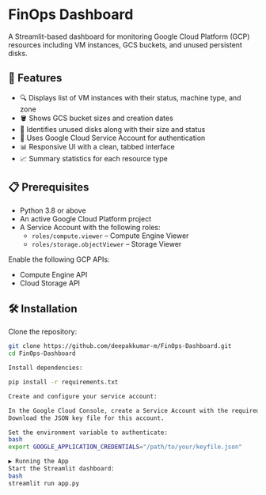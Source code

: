 # FinOps Dashboard

A Streamlit-based dashboard for monitoring Google Cloud Platform (GCP) resources including VM instances, GCS buckets, and unused persistent disks.

## 🚀 Features
- 🔍 Displays list of VM instances with their status, machine type, and zone
- 🪣 Shows GCS bucket sizes and creation dates
- 🧹 Identifies unused disks along with their size and status
- 🔐 Uses Google Cloud Service Account for authentication
- 📊 Responsive UI with a clean, tabbed interface
- 📈 Summary statistics for each resource type

## 📋 Prerequisites
- Python 3.8 or above
- An active Google Cloud Platform project
- A Service Account with the following roles:
  - `roles/compute.viewer` – Compute Engine Viewer
  - `roles/storage.objectViewer` – Storage Viewer

Enable the following GCP APIs:
- Compute Engine API
- Cloud Storage API

## 🛠 Installation
Clone the repository:
```bash
git clone https://github.com/deepakkumar-m/FinOps-Dashboard.git
cd FinOps-Dashboard

Install dependencies:

pip install -r requirements.txt

Create and configure your service account:

In the Google Cloud Console, create a Service Account with the required roles.
Download the JSON key file for this account.

Set the environment variable to authenticate:
bash
export GOOGLE_APPLICATION_CREDENTIALS="/path/to/your/keyfile.json"

▶️ Running the App
Start the Streamlit dashboard:
bash
streamlit run app.py
